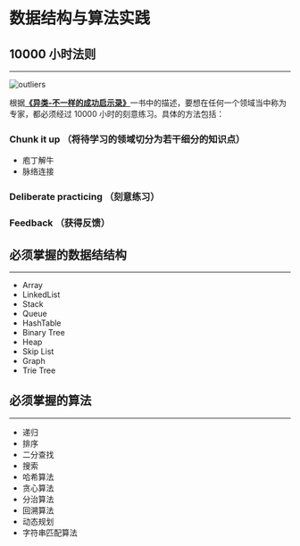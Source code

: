 # 数据结构与算法实践

## 10000 小时法则

---

![outliers](https://img3.doubanio.com/view/ark_article_cover/retina/public/10580943.jpg?v=0)

根据[**《异类-不一样的成功启示录》**](https://read.douban.com/ebook/10580943/)一书中的描述，要想在任何一个领域当中称为专家，都必须经过 10000 小时的刻意练习。具体的方法包括：

### Chunk it up （将待学习的领域切分为若干细分的知识点）

- 庖丁解牛
- 脉络连接

### Deliberate practicing （刻意练习）

### Feedback （获得反馈）


## 必须掌握的数据结结构

---

- Array
- LinkedList
- Stack
- Queue
- HashTable
- Binary Tree
- Heap
- Skip List
- Graph
- Trie Tree

## 必须掌握的算法

---

- 递归
- 排序
- 二分查找
- 搜索
- 哈希算法
- 贪心算法
- 分治算法
- 回溯算法
- 动态规划
- 字符串匹配算法
